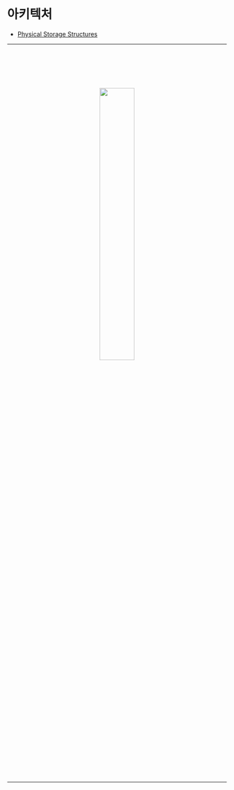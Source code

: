 # 아키텍처
> 
* [Physical Storage Structures](https://docs.oracle.com/en/database/oracle/oracle-database/21/cncpt/physical-storage-structures.html)

<hr>
<br>

## 
#### 

<br>

### 

<div align="center">
  <img width="40%" src="https://github.com/user-attachments/assets/e921a70c-486f-4c48-b3ae-c83ddb2f130c" />
</div>

<br>
<hr>
<br>

